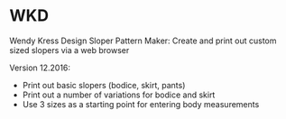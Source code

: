 # WKD
Wendy Kress Design Sloper Pattern Maker: Create and print out custom sized slopers via a web browser 

Version 12.2016:
- Print out basic slopers (bodice, skirt, pants)
- Print out a number of variations for bodice and skirt
- Use 3 sizes as a starting point for entering body measurements
